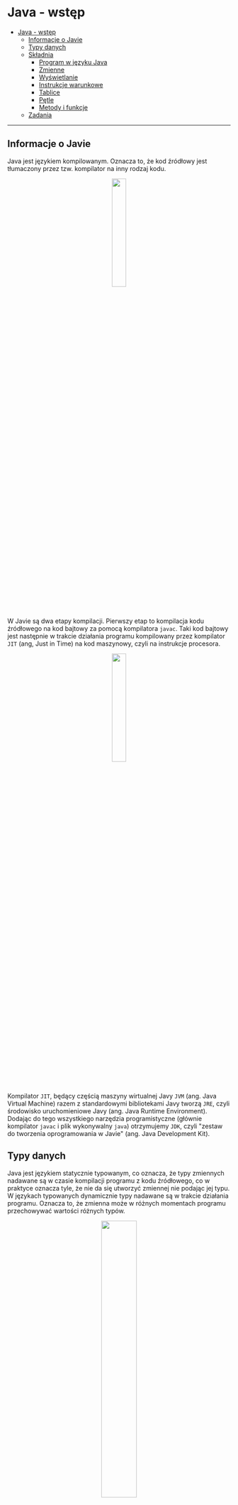 # Java - wstęp

* [Java - wstęp](#java---wstęp)
  * [Informacje o Javie](#informacje-o-javie)
  * [Typy danych](#typy-danych)
  * [Składnia](#składnia-języka-java)
    * [Program w języku Java](#program-w-języku-java)
    * [Zmienne](#zmienne)
    * [Wyświetlanie](#wyświetlanie-na-standardowym-wyjściu)
    * [Instrukcje warunkowe](#instrukcje-warunkowe)
    * [Tablice](#tablice)
    * [Pętle](#pętle)
    * [Metody i funkcje](#metody-i-funkcje)
  * [Zadania](#zadania)

---

## Informacje o Javie

Java jest językiem kompilowanym. Oznacza to, że kod źródłowy jest tłumaczony przez tzw. kompilator na inny rodzaj kodu.  

<p align="center">
    <img src="../../../../resources/compile.png" width="25%" height="25%" />
</p>

W Javie są dwa etapy kompilacji. Pierwszy etap to kompilacja kodu źródłowego na kod bajtowy za pomocą kompilatora `javac`.
Taki kod bajtowy jest następnie w trakcie działania programu kompilowany przez kompilator `JIT` (ang, Just in Time) na 
kod maszynowy, czyli na instrukcje procesora.

<p align="center">
    <img src="../../../../resources/jdk.png" width="25%" height="25%" />
</p>

Kompilator `JIT`, będący częścią maszyny wirtualnej Javy `JVM` (ang. Java Virtual Machine) razem z standardowymi 
bibliotekami  Javy tworzą `JRE`, czyli środowisko uruchomieniowe Javy (ang. Java Runtime Environment).
Dodając do tego wszystkiego narzędzia programistyczne (głównie kompilator `javac` i plik wykonywalny `java`) 
otrzymujemy `JDK`, czyli "zestaw do tworzenia oprogramowania w Javie" (ang. Java Development Kit).

## Typy danych

Java jest językiem statycznie typowanym, co oznacza, że typy zmiennych nadawane są w czasie kompilacji programu
z kodu źródłowego, co w praktyce oznacza tyle, że nie da się utworzyć zmiennej nie podając jej typu. W językach
typowanych dynamicznie typy nadawane są w trakcie działania programu. Oznacza to, że zmienna może w różnych momentach
programu przechowywać wartości różnych typów.

<p align="center">
    <img src="../../../../resources/data-types.png" width="40%" height="40%" />
</p>

W Javie wyróżniamy podział typów na `prymitywne` (proste) i `referencyjne` (złożone). Typy proste to takie, które
przetrzymują wartość bezpośrednio w pamięci RAM. Typy referencyjne, jak mówi nazwa, przetrzymują tylko referencję do
adresu w pamięci RAM, gdzie ta wartość się znajduje.

## Składnia języka Java

### Program w języku Java

W Javie każdy plik w projekcie jest klasą. Wiąże się to z samą strukturą języka. Oznacza to, że każdy plik z kodem
źródłowym musi zawierać w sobie deklarację klasy:

```java
public class NazwaKlasy{
    
}
```

Odpalając jakiś program w Javie kompilator domyślnie wywołuję funkcję `main` w klasie, którą uruchamia. Oznacza to, że
żeby uruchomić nasz program potrzebujemy taką funkcję zadeklarować wewnątrz klasy. W środowisku IntelliJ można łatwo
utworzyć tę konstrukcję wpisując `psvm` i klikając klawisz `Tab`.

```java
public class NazwaKlasy{
    public static void main(String[] args) {
        
    }
}
```

Słowa kluczowe wchodzące w skład nagłówka funkcji będą wyjaśnione wraz z postępem materiału.

### Zmienne

Deklarując zmienne w języku java musimy trzymać się zasady statycznego typowania i zawsze określić typ zmiennnej.
Należy pamiętać że w Javie każdą instrukcję kończymy średnikiem (`;`).

```java
public class NazwaKlasy{
    public static void main(String[] args) {
        int x, y;
        x = 5;
        y = 7;
        float z = 3f;
        String string = "test";
    }
}
```

### Wyświetlanie na standardowym wyjściu

Żeby wyświetlić jakąś wartość na standardowym wyjściu (zazwyczaj jest to konsola) należy się posłużyć funkcją
`System.out.println()`. W środowisku IntelliJ można łatwo utworzyć tę konstrukcję wpisując `sout` i klikając 
klawisz `Tab`.

```java
public class NazwaKlasy{
    public static void main(String[] args) {
        String string = "test";
        System.out.println(string);
    }
}
```

### Instrukcje warunkowe

Składnia instrukcji warunkowych nie odbiega od tego, co znamy z innych języków.
Warunki możemy łączyć za pomocą operatorów logicznych `&&` (and/koniunkcja) i `||` (or/alternatywa)

```java
public class NazwaKlasy{
    public static void main(String[] args) {
        int x = 10;
        Boolean warunek = x % 2 == 0;
        String string = "test";
        if (warunek){
            // jakiś kod
        } else if (x > 5 && x < 30) {
            // jakiś kod
        } else if (!"test".equals(string) || !"abc".equals(string)) {
            // jakiś kod
        } else {
            // jakiś kod
        }
    }
}
```

### Tablice

Deklarując tablicę w Javie trzeba określić rozmiar tablicy.

```java
public class NazwaKlasy{
    public static void main(String[] args) {
        int[] array = new int[5];
        array[0] = 1;
        array[1] = 6;
        array[2] = 7;
        array[3] = 5;
        array[4] = 4;
        
        int[] array2 = new int[]{3, 6, 18, 4523};
        
        int[][] twoDimensionalArray = new int[2][];
        twoDimensionalArray[0] = new int[]{1, 2 ,3};
        twoDimensionalArray[1] = new int[]{4, 5, 6, 7};
    }
}
```

### Pętle

```java
public class NazwaKlasy{
    public static void main(String[] args) {
        // Pętla for
        for (int i = 0; i < 10; i++) {
            System.out.println(i);
        }
        
        // Tożsame zapisy
        int x = 0;
        x++;
        x += 1;
        x = x + 1;
        
        // Pętla while
        int i = 0;
        while (i < 10){
            System.out.println(i);
            i++;
        }
        
        // Pętla foreach
        int[] array = new int[]{3, 6, 18, 4523};
        for (int element: array){
            System.out.println(element);
        }
        
        // Iterowanie po dwuwymiarowej tablicy
        int[][] twoDimensionalArray = new int[2][];
        twoDimensionalArray[0] = new int[]{1, 2 ,3};
        twoDimensionalArray[1] = new int[]{4, 5, 6, 7};
        
        // Używając pętli for
        for (int i = 0; i < twoDimensionalArray.length; i++) {
            for (int j = 0; j < twoDimensionalArray[i].length; j++) {
                System.out.println(twoDimensionalArray[i][j]);
            }
        }

        // Używając pętli foreach
        for (int[] array: twoDimensionalArray){
            for (int element: array){
                System.out.println(element);
            }
        }
    }
}
```

### Metody i funkcje

Metoda to funkcja znajdująca się w klasie. W Javie będzie to każda funkcja.

Funkcja podobnie jak zmienna też musi zawierać swój typ. Jest to typ zwracanej wartości. Jeśli funkcja ma nie zwracać
żadnej wartości, tylko wykonać jakieś działania, wtedy jej typem będzie `void`, tzw. "typ bez zwracania".

Składnia funkcji wygląda następująco:
```
modyfikatorDostepu (static) typ nazwaFunkcji(typ argument, typ argument2...)
```

Modyfikator dostępu świadczy o zakresie w jakim funkcja jest widoczna, omówimy to w następnym dziale. Najczęściej używany
jest modyfikator `public`. Słowo kluczowe `static` jest opcjonalne, oznacza to, że funkcja jest niezależna od instancji
klasy. Dowiemy się o tym więcej również w następnym dziale. Na ten momement wszystkie nasze funkcje będą statyczne.

Pamiętajmy, że jeśli funkcja nie jest typu `void` to musi zawierać słowo kluczowe `return`. Funkcja musi wiedzieć co
zwrócić w każdym przypadku, dlatego wystąpień słowa `return` może być więcej, jeśli wprowadzamy jakieś warunki.

Jako że typ funkcji `void` nie zwraca

```java
public class NazwaKlasy{
    public static int sum(int a, int b){
        return a + b;
    }
    
    public static void print(String string){
        System.out.println(string);
    }
    
    public static void main(String[] args) {
        int x = sum(4, 7);
        System.out.println(x);
        
        int y = 36;
        System.out.println(sum(x, y));
        
        // Takie wywołanie nic nie robi, ponieważ wartość zwracana jest niewykorzystywana
        sum(3, 5);
        
        // Takie wywołanie już coś robi, poniewa print jest typu `void` i zawiera w sobie instrukcję wyświetlacjącą
        print("test");
        
        // Takie wywołanie jest niemożliwe, ponieważ print jest typu `void`, więc nie zwraca żadnej wartości
        System.out.println(print("test"));
    }
}
```

---

## Zadania

1. Napisz program, który wyświetli trzy różne zdania opisujące aktualną pogodę. W czwartej linii wypisz sumaryczną długość trzech poprzednich zdań.
2. Napisz program, który sprawdzi czy temperatura przekazana jako argument jest dodatnia.
3. Napisz program, który wypisze na ekranie malejąco wszystkie liczby od 20 do 10.
4. Napisz pętlę while, która wypisze na ekranie wszystkie liczby od 10 do 20 włącznie.
5. Napisz pętlę for, która wypisze na ekranie wszystkie liczby nieparzyste od -10 do 40.
6. Przerób pętlę z zadania poprzedniego na pętlę while.
7. Napisz program, która dla tablicy typu int[] wyświetli sumę wszystkich elementów tablicy.
8. Napisz program pobierający trójelementową tablicę liczb i zwracający największą liczbę.
9.
   1. Przerób program z zadania 7 tak, żeby obliczył sumę elementów tablicy dwuwymiarowej typu int[][].
   2. Jak przechowałbyś stan sudoku? Napisz program, który stworzy instancje tablicy służących do przechowywania sudoku i uzupełnij ją przykładową planszą.
   3. Jak przechowałbyś stan gry w szachy? Napisz program, który stworzy instancje tablic służące do przechowywania stanu gry w szachy. Potrafiłbyś zachować w nim ostatni stan 5 partii Kasparowa z Deep Blue z 1997 roku?
10. Napisz metodę przyjmującą dwuelementową tablicę liczb i zwracającą ich sumę.
11. Napisz metodę, który policzy średnią z kilku przedmiotów. Możemy założyć, że uczeń w szkole ma 2 przedmioty i z każdego z nich dostał po 3 oceny.
12. Napisz metodę, która zwróci Twój aktualny wiek.
13. Napisz metodę, która zwróci Twoje imię.
14. Napisz metodę, która jako argument przyjmuje 2 liczby i wypisuje ich sumę, różnicę i iloczyn.
15. Napisz metodę, która jako argument przyjmuje liczbę i zwraca informację czy liczba jest parzysta.
16. Napisz metodę, która jako argument przyjmuje liczbę i zwraca informację czy liczba jest podzielna przez 3 i przez 5.
17. Napisz metodę, która jako argument przyjmuje liczbę i zwraca go podniesionego do 3 potęgi.
18. Napisz metodę, która jako argument przyjmuje liczbę i zwraca jej pierwiastek kwadratowy (Math.sqrt()).
19. Napisz metodę, która jako argument przyjmie trzy liczby. Metoda powinna zwrócić informację czy z odcinków o długości przekazanych w argumentach można zbudować trójkąt.
20. Przerób poprzednie zadanie, tak by metoda zwracała informację czy z podanych liczb można utworzyć trójkat prostokątny.
21.
    1. Utwórz metodę pobierającą dodatnią liczbę całkowitą x, która wyświetli na ekranie liczby od zera do x.
    2. Jeśli w zadaniu 1. użyłeś pętli for przerób tę metodę na while (lub odwrotnie).  